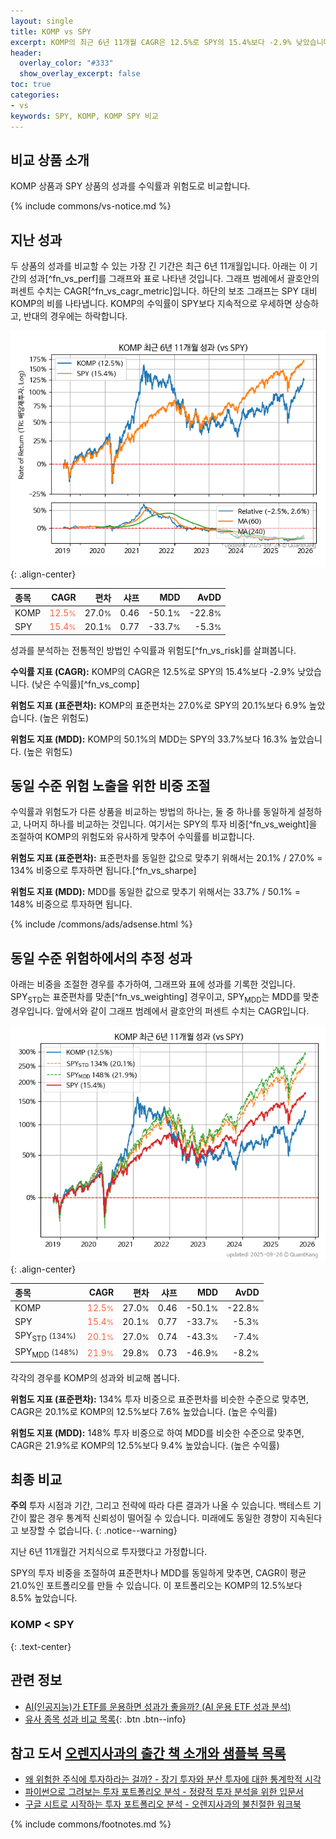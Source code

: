 ```yaml
---
layout: single
title: KOMP vs SPY
excerpt: KOMP의 최근 6년 11개월 CAGR은 12.5%로 SPY의 15.4%보다 -2.9% 낮았습니다.
header:
  overlay_color: "#333"
  show_overlay_excerpt: false
toc: true
categories:
- vs
keywords: SPY, KOMP, KOMP SPY 비교
---
```


## 비교 상품 소개


KOMP 상품과 SPY 상품의 성과를 수익률과 위험도로 비교합니다.





{% include commons/vs-notice.md %}

## 지난 성과

두 상품의 성과를 비교할 수 있는 가장 긴 기간은 최근 6년 11개월입니다. 아래는 이 기간의 성과[^fn_vs_perf]를 그래프와 표로 나타낸 것입니다.
그래프 범례에서 괄호안의 퍼센트 수치는 CAGR[^fn_vs_cagr_metric]입니다.
하단의 보조 그래프는 SPY 대비 KOMP의 비를 나타냅니다.
KOMP의 수익률이 SPY보다 지속적으로 우세하면 상승하고, 반대의 경우에는 하락합니다.

![KOMP](/vs/images/komp-vs-spy_dual.png){: .align-center}

| **종목** | **CAGR** | **편차** | **샤프** | **MDD** | **AvDD** |
| :------------ | ------: | -----------: | -------: | ------: | -------: |
| KOMP | <span style="color: tomato">12.5<small>%</small></span> | 27.0<small>%</small> | 0.46 | -50.1<small>%</small> | -22.8<small>%</small> |
| SPY | <span style="color: tomato">15.4<small>%</small></span> | 20.1<small>%</small> | 0.77 | -33.7<small>%</small> | -5.3<small>%</small> |

<!-- more -->


성과를 분석하는 전통적인 방법인 수익률과 위험도[^fn_vs_risk]를 살펴봅니다.

**수익률 지표 (CAGR):** KOMP의 CAGR은 12.5%로 SPY의 15.4%보다 -2.9% 낮았습니다. (낮은 수익률)[^fn_vs_comp]

**위험도 지표 (표준편차):** KOMP의 표준편차는 27.0%로 SPY의 20.1%보다 6.9% 높았습니다. (높은 위험도)

**위험도 지표 (MDD):** KOMP의 50.1%의 MDD는 SPY의 33.7%보다 16.3% 높았습니다. (높은 위험도)



## 동일 수준 위험 노출을 위한 비중 조절

수익률과 위험도가 다른 상품을 비교하는 방법의 하나는, 둘 중 하나를 동일하게 설정하고, 나머지 하나를 비교하는 것입니다.
여기서는 SPY의 투자 비중[^fn_vs_weight]을 조절하여 KOMP의 위험도와 유사하게 맞추어 수익률를 비교합니다.

**위험도 지표 (표준편차):** 표준편차를 동일한 값으로 맞추기 위해서는 20.1% / 27.0% = 134% 비중으로 투자하면 됩니다.[^fn_vs_sharpe]

**위험도 지표 (MDD):** MDD를 동일한 값으로 맞추기 위해서는 33.7% / 50.1% = 148% 비중으로 투자하면 됩니다.


{% include /commons/ads/adsense.html %}



## 동일 수준 위험하에서의 추정 성과

아래는 비중을 조절한 경우를 추가하여, 그래프와 표에 성과를 기록한 것입니다.
SPY<sub>STD</sub>는 표준편차를 맞춘[^fn_vs_weighting] 경우이고, SPY<sub>MDD</sub>는 MDD를 맞춘 경우입니다.
앞에서와 같이 그래프 범례에서 괄호안의 퍼센트 수치는 CAGR입니다.


![KOMP](/vs/images/komp-vs-spy.png){: .align-center}



| **종목** | **CAGR** | **편차** | **샤프** | **MDD** | **AvDD** |
| :------------ | ------: | -----------: | -------: | ------: | -------: |
| KOMP | <span style="color: tomato">12.5<small>%</small></span> | 27.0<small>%</small> | 0.46 | -50.1<small>%</small> | -22.8<small>%</small> |
| SPY | <span style="color: tomato">15.4<small>%</small></span> | 20.1<small>%</small> | 0.77 | -33.7<small>%</small> | -5.3<small>%</small> |
| SPY<sub>STD</sub> <small>(134%)</small> | <span style="color: tomato">20.1<small>%</small></span> | 27.0<small>%</small> | 0.74 | -43.3<small>%</small> | -7.4<small>%</small> |
| SPY<sub>MDD</sub> <small>(148%)</small> | <span style="color: tomato">21.9<small>%</small></span> | 29.8<small>%</small> | 0.73 | -46.9<small>%</small> | -8.2<small>%</small> |



각각의 경우를 KOMP의 성과와 비교해 봅니다.

**위험도 지표 (표준편차):** 134% 투자 비중으로 표준편차를 비슷한 수준으로 맞추면, CAGR은 20.1%로 KOMP의 12.5%보다 7.6% 높았습니다. (높은 수익률)

**위험도 지표 (MDD):** 148% 투자 비중으로 하여 MDD를 비슷한 수준으로 맞추면, CAGR은 21.9%로 KOMP의 12.5%보다 9.4% 높았습니다. (높은 수익률)




## 최종 비교

**주의** 투자 시점과 기간, 그리고 전략에 따라 다른 결과가 나올 수 있습니다. 백테스트 기간이 짧은 경우 통계적 신뢰성이 떨어질 수 있습니다. 미래에도 동일한 경향이 지속된다고 보장할 수 없습니다.
{: .notice--warning}

지난 6년 11개월간 거치식으로 투자했다고 가정합니다.

SPY의 투자 비중을 조절하여 표준편차나 MDD를 동일하게 맞추면, CAGR이 평균 21.0%인 포트폴리오를 만들 수 있습니다.
이 포트폴리오는 KOMP의 12.5%보다 8.5% 높았습니다.

### KOMP &lt; SPY
{: .text-center}


## 관련 정보

- [AI(인공지능)가 ETF를 운용하면 성과가 좋을까? (AI 운용 ETF 성과 분석)](https://kongdori.tistory.com/175)
- [유사 종목 성과 비교 목록](/vs/){: .btn .btn--info}


## 참고 도서 [오렌지사과의 출간 책 소개와 샘플북 목록](https://kongdori.tistory.com/691)

- [왜 위험한 주식에 투자하라는 걸까? - 장기 투자와 분산 투자에 대한 통계학적 시각](https://kongdori.tistory.com/421)
- [파이썬으로 그려보는 투자 포트폴리오 분석  - 정량적 투자 분석을 위한 입문서](https://kongdori.tistory.com/643)
- [구글 시트로 시작하는 투자 포트폴리오 분석 - 오렌지사과의 불친절한 워크북](https://kongdori.tistory.com/449)

{% include commons/footnotes.md %}